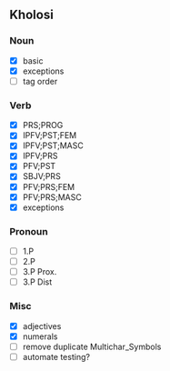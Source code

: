 Kholosi
----
### Noun

- [x] basic
- [x] exceptions
- [ ] tag order

### Verb

- [x] PRS;PROG
- [x] IPFV;PST;FEM
- [x] IPFV;PST;MASC
- [x] IPFV;PRS
- [x] PFV;PST
- [x] SBJV;PRS
- [x] PFV;PRS;FEM
- [x] PFV;PRS;MASC
- [x] exceptions

### Pronoun

- [ ] 1.P
- [ ] 2.P
- [ ] 3.P Prox.
- [ ] 3.P Dist

### Misc

- [x] adjectives
- [x] numerals
- [ ] remove duplicate Multichar_Symbols
- [ ] automate testing?
